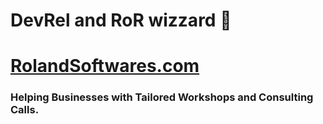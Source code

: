 # DevRel and RoR wizzard 🧙

# [RolandSoftwares.com](https://rolandsoftwares.com/)
### Helping Businesses with Tailored Workshops and Consulting Calls.
